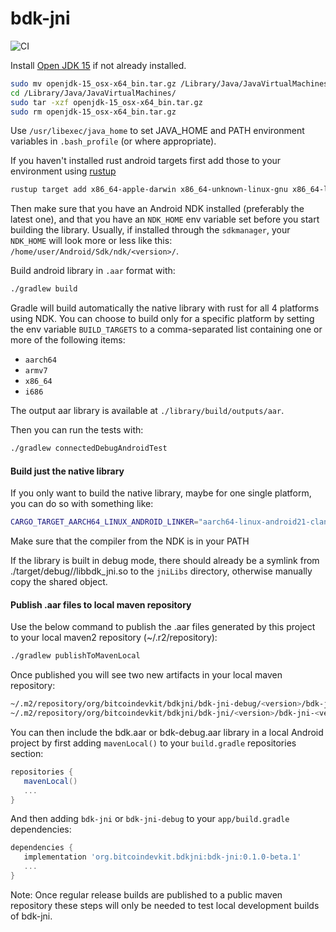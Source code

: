 # bdk-jni

![CI](https://github.com/bitcoindevkit/bdk-jni/workflows/CI/badge.svg)

Install [Open JDK 15](https://jdk.java.net/15/) if not already installed.
```sh
sudo mv openjdk-15_osx-x64_bin.tar.gz /Library/Java/JavaVirtualMachines/
cd /Library/Java/JavaVirtualMachines/
sudo tar -xzf openjdk-15_osx-x64_bin.tar.gz
sudo rm openjdk-15_osx-x64_bin.tar.gz
```

Use `/usr/libexec/java_home` to set JAVA_HOME and PATH environment variables in `.bash_profile` (or where appropriate).

If you haven't installed rust android targets first add those to your environment using [rustup](https://www.rust-lang.org/learn/get-started)
```sh
rustup target add x86_64-apple-darwin x86_64-unknown-linux-gnu x86_64-linux-android aarch64-linux-android armv7-linux-androideabi i686-linux-android
```

Then make sure that you have an Android NDK installed (preferably the latest one), and that you have an `NDK_HOME` env variable set before you start building the library. Usually, if installed through the `sdkmanager`,
your `NDK_HOME` will look more or less like this: `/home/user/Android/Sdk/ndk/<version>/`.

Build android library in `.aar` format with:
```sh
./gradlew build
```

Gradle will build automatically the native library with rust for all 4 platforms using NDK. You can choose to build only for a specific platform by setting the env variable `BUILD_TARGETS` to a comma-separated list
containing one or more of the following items:

* `aarch64`
* `armv7`
* `x86_64`
* `i686`

The output aar library is available at `./library/build/outputs/aar`.

Then you can run the tests with:
```sh
./gradlew connectedDebugAndroidTest
```

#### Build just the native library

If you only want to build the native library, maybe for one single platform, you can do so with something like:
```sh
CARGO_TARGET_AARCH64_LINUX_ANDROID_LINKER="aarch64-linux-android21-clang" CC="aarch64-linux-android21-clang" cargo build --target=aarch64-linux-android
```

Make sure that the compiler from the NDK is in your PATH

If the library is built in debug mode, there should already be a symlink from ./target/debug/<target>/libbdk\_jni.so to the `jniLibs` directory, otherwise manually copy the shared object.

#### Publish .aar files to local maven repository

Use the below command to publish the .aar files generated by this project to your local maven2
repository (~/.r2/repository):
```sh
./gradlew publishToMavenLocal
```

Once published you will see two new artifacts in your local maven repository:
```sh
~/.m2/repository/org/bitcoindevkit/bdkjni/bdk-jni-debug/<version>/bdk-jni-debug-<version>.aar
~/.m2/repository/org/bitcoindevkit/bdkjni/bdk-jni/<version>/bdk-jni-<version>.aar
```

You can then include the bdk.aar or bdk-debug.aar library in a local Android project by first
adding `mavenLocal()` to your `build.gradle` repositories section:
```gradle
repositories {
   mavenLocal()
   ...
}
```

And then adding `bdk-jni` or `bdk-jni-debug` to your `app/build.gradle` dependencies:
```gradle
dependencies {
   implementation 'org.bitcoindevkit.bdkjni:bdk-jni:0.1.0-beta.1'
   ...
}
```

Note: Once regular release builds are published to a public maven repository these steps will only
be needed to test local development builds of bdk-jni.
